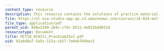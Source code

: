 ```yaml
---
content_type: resource
description: This resource contains the solutions of practice material of exam 2.
file: https://ol-ocw-studio-app-qa.s3.amazonaws.com/courses/18-024-multivariable-calculus-with-theory-spring-2011/92abd8a75a5c121acb277e6eb784bec5_MIT18_024S11_PracExam2Sol.pdf
file_type: application/pdf
parent_uid: 848e2349-1b4c-cf6c-b521-de651bdd013d
resourcetype: Document
title: MIT18_024S11_PracExam2Sol.pdf
uid: 92abd8a7-5a5c-121a-cb27-7e6eb784bec5
---
```

